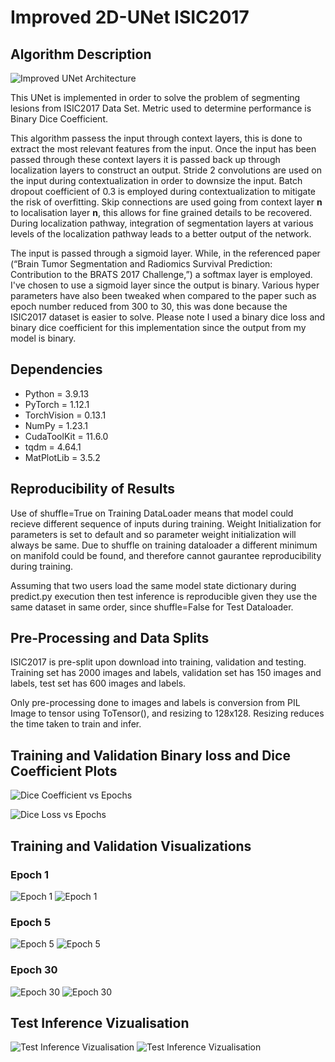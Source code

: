 # Improved 2D-UNet ISIC2017

## Algorithm Description

![Improved UNet Architecture](https://github.com/Kamran496/PatternFlow/blob/master/recognition/Improved%20UNet%20Segmentation%20s4484695/Results/UNet.PNG)

This UNet is implemented in order to solve the problem of segmenting lesions from ISIC2017 Data Set. Metric used to determine performance is Binary Dice Coefficient.

This algorithm passess the input through context layers, this is done to extract the most relevant features from the input. Once the input has been passed through these context layers it is passed back up through localization layers to construct an output. Stride 2 convolutions are used on the input during contextualization in order to downsize the input. Batch dropout coefficient of 0.3 is employed during contextualization to mitigate the risk of overfitting. Skip connections are used going from context layer **n** to localisation layer **n**, this allows for fine grained details to be recovered. During localization pathway, integration of segmentation layers at various levels of the localization pathway leads to a better output of the network.

The input is passed through a sigmoid layer. While, in the referenced paper (“Brain Tumor Segmentation and Radiomics Survival Prediction: Contribution to the BRATS 2017 Challenge,”) a softmax layer is employed. I've chosen to use a sigmoid layer since the output is binary. Various hyper parameters have also been tweaked when compared to the paper such as epoch number reduced from 300 to 30, this was done because the ISIC2017 dataset is easier to solve. Please note I used a binary dice loss and binary dice coefficient for this implementation since the output from my model is binary.

## Dependencies

- Python = 3.9.13
- PyTorch = 1.12.1
- TorchVision = 0.13.1
- NumPy = 1.23.1
- CudaToolKit = 11.6.0
- tqdm = 4.64.1
- MatPlotLib = 3.5.2

## Reproducibility of Results

Use of shuffle=True on Training DataLoader means that model could recieve different sequence of inputs during training. Weight Initialization for parameters is set to default and so parameter weight initialization will always be same. Due to shuffle on training dataloader a different minimum on manifold could be found, and therefore cannot gaurantee reproducibility during training.

Assuming that two users load the same model state dictionary during predict.py execution then test inference is reproducible given they use the same dataset in same order, since shuffle=False for Test Dataloader.

## Pre-Processing and Data Splits

ISIC2017 is pre-split upon download into training, validation and testing. Training set has 2000 images and labels, validation set has 150 images and labels, test set has 600 images and labels.

Only pre-processing done to images and labels is conversion from PIL Image to tensor using ToTensor(), and resizing to 128x128. Resizing reduces the time taken to train and infer.

## Training and Validation Binary loss and Dice Coefficient Plots

![Dice Coefficient vs Epochs](https://github.com/Kamran496/PatternFlow/blob/master/recognition/Improved%20UNet%20Segmentation%20s4484695/Results/DiceCurve.png)

![Dice Loss vs Epochs](https://github.com/Kamran496/PatternFlow/blob/master/recognition/Improved%20UNet%20Segmentation%20s4484695/Results/LossCurve.png)

## Training and Validation Visualizations

### Epoch 1

![Epoch 1](https://github.com/Kamran496/PatternFlow/blob/master/recognition/Improved%20UNet%20Segmentation%20s4484695/Results/Epoch1.PNG)
![Epoch 1](https://github.com/Kamran496/PatternFlow/blob/master/recognition/Improved%20UNet%20Segmentation%20s4484695/Results/ValidationSegmentsEpoch1.png)

### Epoch 5

![Epoch 5](https://github.com/Kamran496/PatternFlow/blob/master/recognition/Improved%20UNet%20Segmentation%20s4484695/Results/Epoch5.PNG)
![Epoch 5](https://github.com/Kamran496/PatternFlow/blob/master/recognition/Improved%20UNet%20Segmentation%20s4484695/Results/ValidationSegmentsEpoch5.png)

### Epoch 30

![Epoch 30](https://github.com/Kamran496/PatternFlow/blob/master/recognition/Improved%20UNet%20Segmentation%20s4484695/Results/Epoch30.PNG)
![Epoch 30](https://github.com/Kamran496/PatternFlow/blob/master/recognition/Improved%20UNet%20Segmentation%20s4484695/Results/ValidationSegmentsEpoch30.png)


## Test Inference Vizualisation

![Test Inference Vizualisation](https://github.com/Kamran496/PatternFlow/blob/master/recognition/Improved%20UNet%20Segmentation%20s4484695/Results/Inference.PNG)
![Test Inference Vizualisation](https://github.com/Kamran496/PatternFlow/blob/master/recognition/Improved%20UNet%20Segmentation%20s4484695/Results/TestSegments.png)
